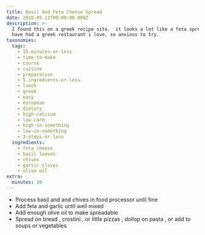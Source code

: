 ```yaml
---
title: Basil And Feta Cheese Spread
date: 2010-05-11T00:00:00.000Z
description: >-
  I found this on a greek recipe site.  it looks a lot like a feta spread that i
  have had a greek restaurant i love, so anxious to try.
taxonomies:
  tags:
    - 15-minutes-or-less
    - time-to-make
    - course
    - cuisine
    - preparation
    - 5-ingredients-or-less
    - lunch
    - greek
    - easy
    - european
    - dietary
    - high-calcium
    - low-carb
    - high-in-something
    - low-in-something
    - 3-steps-or-less
  ingredients:
    - feta cheese
    - basil leaves
    - chives
    - garlic cloves
    - olive oil
extra:
  minutes: 10
---
```

 - Process basil and and chives in food processor until fine
 - Add feta and garlic until well mixed
 - Add enough olive oil to make spreadable
 - Spread on bread , crostini , or little pizzas , dollop on pasta , or add to soups or vegetables
